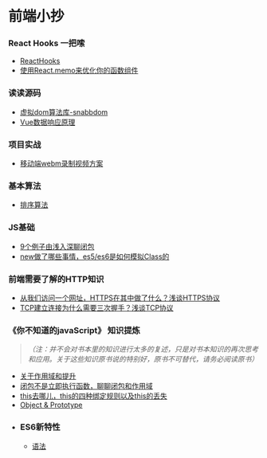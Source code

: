 # 前端小抄
### React Hooks 一把嗦
  * [ReactHooks](https://github.com/YuFon/blog/issues/14)
  * [使用React.memo来优化你的函数组件](https://github.com/YuFon/blog/issues/15)
### 读读源码
  * [虚拟dom算法库-snabbdom](https://github.com/YuFon/blog/issues/11)
  * [Vue数据响应原理](https://github.com/YuFon/blog/issues/12)

### 项目实战
  * [移动端webm录制视频方案](https://github.com/YuFon/blog/issues/8)

### 基本算法
   * [排序算法](https://github.com/YuFon/blog/issues/10)

### JS基础
  * [9个例子由浅入深聊闭包](https://github.com/YuFon/blog/issues/15)
  * [new做了哪些事情，es5/es6是如何模拟Class的](https://github.com/YuFon/blog/issues/7)

### 前端需要了解的HTTP知识
  * [从我们访问一个网址，HTTPS在其中做了什么？浅谈HTTPS协议](https://github.com/YuFon/blog/issues/5)
  * [TCP建立连接为什么需要三次握手？浅谈TCP协议](https://github.com/YuFon/blog/issues/6)


### 《你不知道的javaScript》 知识提炼
> _（注：并不会对书本里的知识进行太多的复述，只是对书本知识的再次思考和应用。关于这些知识原书说的特别好，原书不可替代，请务必阅读原书）_
   * [关于作用域和提升](https://github.com/YuFon/blog/issues/1)
   * [闭包不是立即执行函数，聊聊闭包和作用域](https://github.com/YuFon/blog/issues/2)
   * [this去哪儿，this的四种绑定规则以及this的丢失](https://github.com/YuFon/blog/issues/3)
   * [Object & Prototype](https://github.com/YuFon/blog/issues/4)
   * ### ES6新特性
       * [语法](https://github.com/YuFon/blog/issues/9)


